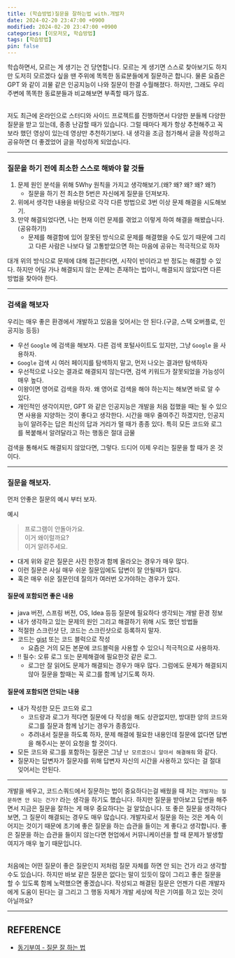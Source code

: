 ```yaml
---
title: (학습방법)질문을 잘하는법 with.개발자
date: 2024-02-20 23:47:00 +0900
modified: 2024-02-20 23:47:00 +0900
categories: [이모저모, 학습방법]
tags: [학습방법]
pin: false
---
```


학습하면서, 모르는 게 생기는 건 당연합니다. 모르는 게 생기면 스스로 찾아보기도 하지만 도저히 모르겠다 싶을 땐
주위에 똑똑한 동료분들에게 질문하곤 합니다. 물론 요즘은 GPT 와 같이 괴물 같은 인공지능이 나와 질문이 한결
수월해졌다. 하지만, 그래도 우리 주변에 똑똑한 동료분들과 비교해보면 부족할 때가 많죠.

<br>
저도 최근에 온라인으로 스터디와 사이드 프로젝트를 진행하면서 다양한 분들께 다양한 질문을 받고 있는데,
종종 난감할 때가 있습니다. 그럴 때마다 제가 항상 추천해주고 꼭 보라 했던 영상이 있는데 영상만 추천하기보다.
내 생각을 조금 첨가해서 글을 작성하고 공유하면 더 좋겠었어 글을 작성하게 되었습니다.

---
### 질문을 하기 전에 최소한 스스로 해봐야 할 것들
1. 문제 원인 분석을 위해 5Why 원칙을 가지고 생각해보기.(왜? 왜? 왜? 왜? 왜?)
   - 질문을 하기 전 최소한 5번은 자신에게 질문을 던져보자.
2. 위에서 생각한 내용을 바탕으로 각각 다른 방법으로 3번 이상 문제 해결을 시도해보기.
3. 만약 해결되었다면, 나는 현재 이런 문제를 겪었고 이렇게 하여 해결을 해봤습니다.(공유하기!)
   - 문제를 해결함에 있어 잘못된 방식으로 문제를 해결했을 수도 있기 때문에 그리고 다른 사람은 나보다 덜 고통받았으면 하는 마음에 공유는 적극적으로 하자

대개 위의 방식으로 문제에 대해 접근한다면, 시작이 반이라고 반 정도는 해결할 수 있다.
하지만 어딜 가나 해결되지 않는 문제는 존재하는 법이니, 해결되지 않았다면 다른 방법을 찾아야 한다.

---

### 검색을 해보자

우리는 매우 좋은 환경에서 개발하고 있음을 잊어서는 안 된다.(구글, 스택 오버플로, 인공지능 등등)

- 우선 `Google` 에 검색을 해보자. 다른 검색 포털사이트도 있지만, 그냥 `Google` 을 사용하자.
- `Google` 검색 시 여러 페이지를 탐색하지 말고, 먼저 나오는 결과만 탐색하자
- 우선적으로 나오는 결과로 해결되지 않는다면, 검색 키워드가 잘못되었을 가능성이 매우 높다.
- 이왕이면 영어로 검색을 하자. 왜 영어로 검색을 해야 하는지는 해보면 바로 알 수 있다.
- 개인적인 생각이지만, GPT 와 같은 인공지능은 개발을 처음 접했을 때는 될 수 있으면 사용을 지양하는 것이 좋다고 생각한다.
  시간을 매우 줄여주긴 하겠지만, 인공지능이 알려주는 답은 최신의 답과 거리가 멀 때가 종종 있다. 특히 모든 코드와 로그를 복붙해서 알려달라고 하는 행동은 절대 금물

검색을 통해서도 해결되지 않았다면, 그렇다. 드디어 이제 우리는 질문을 할 때가 온 것이다.

---

### 질문을 해보자.

먼저 안좋은 질문의 예시 부터 보자.

예시
> 프로그램이 안돌아가요.<br>
> 이거 왜이럴까요?<br>
> 이거 알려주세요.

- 대게 위와 같은 질문은 사진 한장과 함께 올라오는 경우가 매우 많다.
- 이런 질문은 사실 매우 쉬운 질문임에도 답변이 잘 안될때가 많다.
- 혹은 매우 쉬운 질문인데 질의가 여러번 오가야하는 경우가 있다.

#### 질문에 포함되면 좋은 내용

- java 버전, 스프링 버전, OS, Idea 등등 질문에 필요하다 생각되는 개발 환경 정보
- 내가 생각하고 있는 문제의 원인 그리고 해결하기 위해 시도 했던 방법들
- 적절한 스크린샷 단, 코드는 스크린샷으로 등록하지 말자.
- 코드는 [gist](https://gist.github.com/) 또는 코드 블럭으로 작성
  - 요즘은 거의 모든 본문에 코드블럭을 사용할 수 있으니 적극적으로 사용하자.
- ‼️ 필수: 오류 로그 또는 문제해결에 필요한것 같은 로그.
  - 로그만 잘 읽어도 문제가 해결되는 경우가 매우 많다. 그럼에도 문제가 해결되지 않아 질문을 할때는 꼭 로그를 함께 남기도록 하자.

#### 질문에 포함되면 안되는 내용

- 내가 작성한 모든 코드와 로그
  - 코드량과 로그가 적다면 질문에 다 작성을 해도 상관없지만, 방대한 양의 코드와 로그를 질문과 함께 남기는 경우가 종종있다.
  - 추려내서 질문을 하도록 하자, 문제 해결에 필요한 내용인데 질문에 없다면 답변을 해주시는 분이 요청을 할 것이다.
- 모든 코드와 로그를 포함하는 질문은 그냥 `난 모르겠으니 알아서 해결해줘` 와 같다.
- 질문자는 답변자가 질문자를 위해 답변자 자신의 시간을 사용하고 있다는 걸 절대 잊어서는 안된다.

---

개발을 배우고, 코드스쿼드에서 질문하는 법이 중요하다는걸 배웠을 때 저는 `개발자는 질문하면 안 되는 건가?` 라는 생각을 하기도 했습니다. 하지만 질문을 받아보고 답변을
해주면서 지금은 질문을 잘하는 게 매우 중요하다는 걸 알았습니다. 또 좋은 질문을 생각하다 보면, 그 질문이 해결되는 경우도 매우 많습니다. 개발자로서 질문을 하는 것은 계속 이어지는 것이기 때문에
초기에 좋은 질문을 하는 습관을 들이는 게 좋다고 생각합니다. 좋은 질문을 하는 습관을 들이지 않는다면 현업에서 커뮤니케이션을 할 때 문제가 발생할 여지가 매우 높기 때문입니다.

<br>
처음에는 어떤 질문이 좋은 질문인지 저처럼 질문 자체를 하면 안 되는 건가 라고 생각할 수도 있습니다. 하지만 바보 같은 질문은 없다는 말이 있듯이
많이 그리고 좋은 질문을 할 수 있도록 함께 노력했으면 좋겠습니다. 작성되고 해결된 질문은 언젠가 다른 개발자에게 도움이 된다는 걸
그리고 그 행동 자체가 개발 세상에 작은 기여를 하고 있는 것이 아닐까요?

---

## REFERENCE
- [동기부여 - 질문 잘 하는 법](https://www.youtube.com/watch?v=L2p1mdpxD5w)
